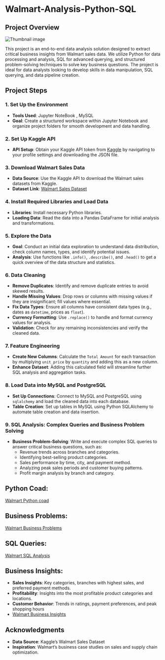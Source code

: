 # Walmart-Analysis-Python-SQL

## Project Overview

![Thumbnail image](https://github.com/SowmallyaM/Walmart-Analysis-Python-SQL./blob/main/Walmart.png)

This project is an end-to-end data analysis solution designed to extract critical business insights from Walmart sales data. We utilize Python for data processing and analysis, SQL for advanced querying, and structured problem-solving techniques to solve key business questions. The project is ideal for data analysts looking to develop skills in data manipulation, SQL querying, and data pipeline creation.


## Project Steps

### 1. Set Up the Environment
   - **Tools Used**: Jupyter NoteBook , MySQL
   - **Goal**: Create a structured workspace within Jupyter Notebook and organize project folders for smooth development and data handling.

### 2. Set Up Kaggle API
   - **API Setup**: Obtain your Kaggle API token from [Kaggle](https://www.kaggle.com/) by navigating to your profile settings and downloading the JSON file.

### 3. Download Walmart Sales Data
   - **Data Source**: Use the Kaggle API to download the Walmart sales datasets from Kaggle.
   - **Dataset Link**: [Walmart Sales Dataset](https://www.kaggle.com/najir0123/walmart-10k-sales-datasets)

### 4. Install Required Libraries and Load Data
   - **Libraries**: Install necessary Python libraries.
   - **Loading Data**: Read the data into a Pandas DataFrame for initial analysis and transformations.

### 5. Explore the Data
   - **Goal**: Conduct an initial data exploration to understand data distribution, check column names, types, and identify potential issues.
   - **Analysis**: Use functions like `.info()`, `.describe()`, and `.head()` to get a quick overview of the data structure and statistics.

### 6. Data Cleaning
   - **Remove Duplicates**: Identify and remove duplicate entries to avoid skewed results.
   - **Handle Missing Values**: Drop rows or columns with missing values if they are insignificant; fill values where essential.
   - **Fix Data Types**: Ensure all columns have consistent data types (e.g., dates as `datetime`, prices as `float`).
   - **Currency Formatting**: Use `.replace()` to handle and format currency values for analysis.
   - **Validation**: Check for any remaining inconsistencies and verify the cleaned data.

### 7. Feature Engineering
   - **Create New Columns**: Calculate the `Total Amount` for each transaction by multiplying `unit_price` by `quantity` and adding this as a new column.
   - **Enhance Dataset**: Adding this calculated field will streamline further SQL analysis and aggregation tasks.

### 8. Load Data into MySQL and PostgreSQL
   - **Set Up Connections**: Connect to MySQL and PostgreSQL using `sqlalchemy` and load the cleaned data into each database.
   - **Table Creation**: Set up tables in MySQL using Python SQLAlchemy to automate table creation and data insertion.

### 9. SQL Analysis: Complex Queries and Business Problem Solving
   - **Business Problem-Solving**: Write and execute complex SQL queries to answer critical business questions, such as:
     - Revenue trends across branches and categories.
     - Identifying best-selling product categories.
     - Sales performance by time, city, and payment method.
     - Analyzing peak sales periods and customer buying patterns.
     - Profit margin analysis by branch and category.


## Python Coad:
<a href="https://github.com/SowmallyaM/Walmart-Analysis-Python-SQL./blob/main/Project%20walmart(python%2BSQL).ipynb">Walmart Python coad</a>
## Business Problems:
<a href="https://github.com/SowmallyaM/Walmart-Analysis-Python-SQL./blob/main/Business%20Problems.pdf">Walmart Business Problems</a>
## SQL Queries:
<a href="https://github.com/SowmallyaM/Walmart-Analysis-Python-SQL./blob/main/project%20walmart.sql">Walmart SQL Analysis</a>
## Business Insights:
   - **Sales Insights**: Key categories, branches with highest sales, and preferred payment methods.
   - **Profitability**: Insights into the most profitable product categories and locations.
   - **Customer Behavior**: Trends in ratings, payment preferences, and peak shopping hours
- <a href="https://github.com/SowmallyaM/Walmart-Analysis-Python-SQL./blob/main/Walmart%20Analysis%20Insights.pdf">Walmart Business Insights</a>


## Acknowledgments
- **Data Source**: Kaggle’s Walmart Sales Dataset
- **Inspiration**: Walmart’s business case studies on sales and supply chain optimization.


